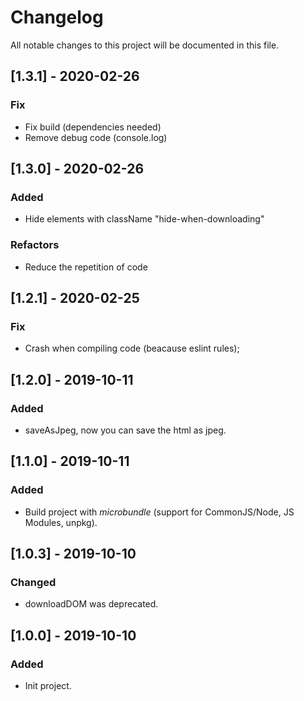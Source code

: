 # Changelog
All notable changes to this project will be documented in this file.


## [1.3.1] - 2020-02-26

### Fix
- Fix build (dependencies needed)
- Remove debug code (console.log)

## [1.3.0] - 2020-02-26

### Added
- Hide elements with className "hide-when-downloading"

### Refactors
- Reduce the repetition of code


## [1.2.1] - 2020-02-25

### Fix
- Crash when compiling code (beacause eslint rules);
  
## [1.2.0] - 2019-10-11

### Added
- saveAsJpeg, now you can save the html as jpeg.

## [1.1.0] - 2019-10-11

### Added
- Build project with *microbundle* (support for CommonJS/Node, JS Modules, unpkg).

## [1.0.3] - 2019-10-10

### Changed
- downloadDOM was deprecated.


## [1.0.0] - 2019-10-10

### Added
- Init project.
